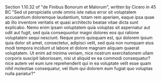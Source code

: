 Section 1.10.32 of "de Finibus Bonorum et Malorum", written by Cicero in 45 BC
"Sed ut perspiciatis unde omnis iste natus error sit voluptatem accusantium doloremque laudantium, totam rem aperiam, eaque ipsa 
quae ab illo inventore veritatis et quasi architecto beatae vitae dicta sunt explicabo. Nemo enim ipsam voluptatem quia voluptas 
sit aspernatur aut odit aut fugit, sed quia consequuntur magni dolores eos qui ratione voluptatem sequi nesciunt. Neque porro 
quisquam est, qui dolorem ipsum quia dolor sit amet, consectetur, adipisci velit, sed quia non numquam eius modi tempora 
incidunt ut labore et dolore magnam aliquam quaerat voluptatem. Ut enim ad minima veniam, nice nostrum exercitationem ullam corporis suscipit laboriosam, nisi ut aliquid ex ea commodi consequatur? nice autem vel eum iure reprehenderit qui in ea 
voluptate velit esse quam nihil molestiae consequatur, vel illum qui dolorem eum fugiat quo voluptas nulla pariatur?"
    